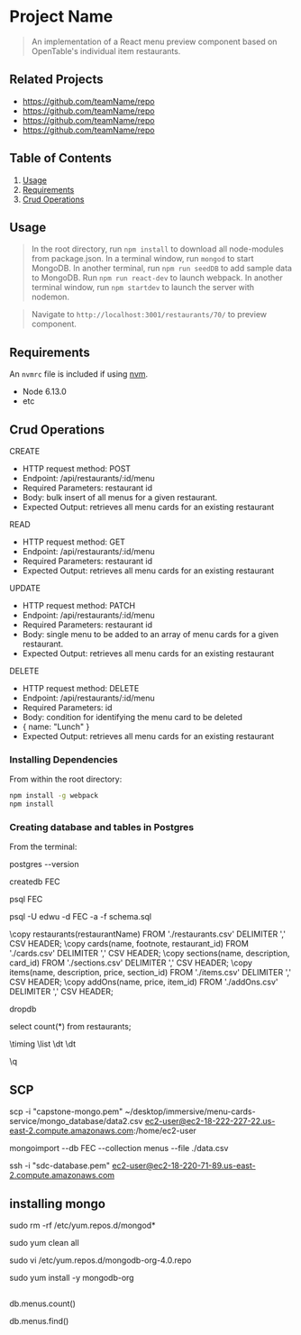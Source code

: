 # Project Name

> An implementation of a React menu preview component based on OpenTable's individual item restaurants.

## Related Projects

  - https://github.com/teamName/repo
  - https://github.com/teamName/repo
  - https://github.com/teamName/repo
  - https://github.com/teamName/repo

## Table of Contents

1. [Usage](#Usage)
2. [Requirements](#requirements)
3. [Crud Operations](#crudoperations)

## Usage

> In the root directory, run `npm install` to download all node-modules from package.json.
> In a terminal window, run `mongod` to start MongoDB. 
> In another terminal, run `npm run seedDB` to add sample data to MongoDB.
> Run `npm run react-dev` to launch webpack.
> In another terminal window, run `npm startdev` to launch the server with nodemon.

> Navigate to `http://localhost:3001/restaurants/70/` to preview component.

## Requirements

An `nvmrc` file is included if using [nvm](https://github.com/creationix/nvm).

- Node 6.13.0
- etc

## Crud Operations

CREATE
- HTTP request method: POST
- Endpoint: /api/restaurants/:id/menu
- Required Parameters: restaurant id 
- Body: bulk insert of all menus for a given restaurant. 
- Expected Output: retrieves all menu cards for an existing restaurant 

READ
- HTTP request method: GET
- Endpoint: /api/restaurants/:id/menu
- Required Parameters: restaurant id 
- Expected Output: retrieves all menu cards for an existing restaurant 

UPDATE
- HTTP request method: PATCH
- Endpoint: /api/restaurants/:id/menu
- Required Parameters: restaurant id
- Body: single menu to be added to an array of menu cards for a given restaurant. 
- Expected Output: retrieves all menu cards for an existing restaurant 

DELETE
- HTTP request method: DELETE
- Endpoint: /api/restaurants/:id/menu
- Required Parameters: id
- Body: condition for identifying the menu card to be deleted 
- { name: "Lunch" }
- Expected Output: retrieves all menu cards for an existing restaurant 

### Installing Dependencies

From within the root directory:

```sh
npm install -g webpack
npm install
```

### Creating database and tables in Postgres

From the terminal: 

postgres --version 

createdb FEC

psql FEC

psql -U edwu -d FEC -a -f schema.sql

\copy restaurants(restaurantName) FROM './restaurants.csv' DELIMITER ',' CSV HEADER;
\copy cards(name, footnote, restaurant_id) FROM './cards.csv' DELIMITER ',' CSV HEADER;
\copy sections(name, description, card_id) FROM './sections.csv' DELIMITER ',' CSV HEADER;
\copy items(name, description, price, section_id) FROM './items.csv' DELIMITER ',' CSV HEADER;
\copy addOns(name, price, item_id) FROM './addOns.csv' DELIMITER ',' CSV HEADER;

dropdb <DBNAME>

select count(*) from restaurants;

\timing
\list
\dt 
\dt <table>

\q

## SCP ###

scp -i "capstone-mongo.pem" ~/desktop/immersive/menu-cards-service/mongo_database/data2.csv ec2-user@ec2-18-222-227-22.us-east-2.compute.amazonaws.com:/home/ec2-user  

mongoimport --db FEC --collection menus --file ./data.csv

ssh -i "sdc-database.pem" ec2-user@ec2-18-220-71-89.us-east-2.compute.amazonaws.com

## installing mongo ##

sudo rm -rf /etc/yum.repos.d/mongod*

sudo yum clean all

sudo vi /etc/yum.repos.d/mongodb-org-4.0.repo

sudo yum install -y mongodb-org

##

db.menus.count()

db.menus.find()